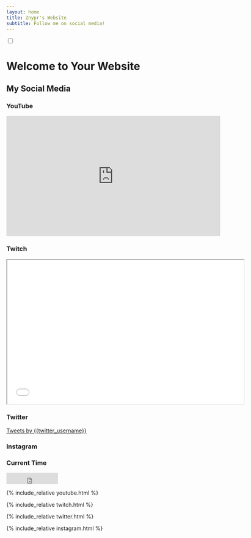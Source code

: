 ```yaml
---
layout: home
title: Znypr's Website
subtitle: Follow me on social media!
---
```


<!-- Add the HTML content above this line -->

<!-- Add the code for the toggle switch below this line -->
<label class="switch">
    <input type="checkbox" id="toggle-switch">
    <span class="slider round"></span>
</label>

# Welcome to Your Website

## My Social Media

### YouTube

<iframe width="560" height="315" src="https://www.youtube.com/embed/{{youtube_username}}" frameborder="0"
    allow="autoplay; encrypted-media" allowfullscreen></iframe>

### Twitch

<iframe src="twitch.html" height="378" width="620"></iframe>

### Twitter

<a class="twitter-timeline" href="https://twitter.com/{{youtube_username}}">Tweets by {{twitter_username}}</a>
<script async src="https://platform.twitter.com/widgets.js" charset="utf-8"></script>

### Instagram

<blockquote class="instagram-media" data-instgrm-captioned
    data-instgrm-permalink="https://www.instagram.com/p/POST_LINK/" data-instgrm-version="13"></blockquote>
<script async defer src="//www.instagram.com/embed.js"></script>

### Current Time

<iframe src="https://free.timeanddate.com/clock/i7ts4j4v/n136/fn2/fs24/tct/pct/ftb/tt0/tw0/tm1/th1/ta1/tb4"
    frameborder="0" width="135" height="30"></iframe>

{% include_relative youtube.html %}

{% include_relative twitch.html %}

{% include_relative twitter.html %}

{% include_relative instagram.html %}

<!-- Add the code for the toggle switch above this line -->